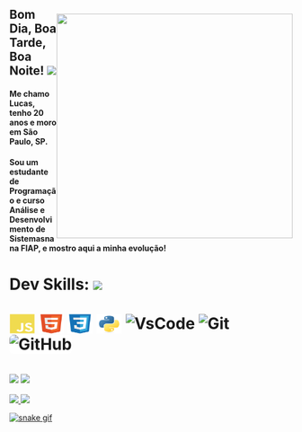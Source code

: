 <img style="margin-top: 40px;" align="right" width="420px" height="400px" src="https://media.discordapp.net/attachments/1114706913716871171/1119434005285175346/gif_programacao.gif?width=455&height=455">

## Bom Dia, Boa Tarde, Boa Noite! <img src="https://media.giphy.com/media/f9jQLaKJJl6dL0AmmZ/giphy.gif" width="30px">

#### Me chamo Lucas, tenho 20 anos e moro em São Paulo, SP.
#### Sou um estudante de Programação  e curso Análise e Desenvolvimento de Sistemasna na FIAP, e mostro aqui a minha evolução! 

##

<h1> Dev Skills: <img src="https://media.giphy.com/media/fvT2uzkzsSWmmkvl5g/giphy.gif" width="35px"> 
<div style="display: inline_block"><br>
  <img align="center" alt="Js" height="35" width="45" src="https://raw.githubusercontent.com/devicons/devicon/master/icons/javascript/javascript-plain.svg">
  <img align="center" alt="HTML" height="35" width="45" src="https://raw.githubusercontent.com/devicons/devicon/master/icons/html5/html5-original.svg">
  <img align="center" alt="CSS" height="35" width="45" src="https://raw.githubusercontent.com/devicons/devicon/master/icons/css3/css3-original.svg">
  <img align="center" alt="Python" height="35" width="45" src="https://raw.githubusercontent.com/devicons/devicon/master/icons/python/python-original.svg">
  <img align="center" alt="VsCode" height="35" width="45" src="https://cdn.jsdelivr.net/gh/devicons/devicon/icons/vscode/vscode-original-wordmark.svg">
  <img align="center" alt="Git" height="40" width="50" src="https://git-scm.com/images/logos/downloads/Git-Logo-White.svg">
  <img align="center" alt="GitHub" height="35" width="45" src="https://cdn.jsdelivr.net/gh/devicons/devicon/icons/github/github-original-wordmark.svg" style="background-color: white; border-radius: 7px;">
</div>
  
</h1>
<br>

<div> 
  <a href = "mailto:lucaspetroni2010@icloud.com"><img src="https://img.shields.io/badge/-iCloud Email-%23333?style=for-the-badge&logo=apple&logoColor=white" target="_blank"></a>
  <a href="https://www.linkedin.com/in/lucas-petroni-" target="_blank"><img src="https://img.shields.io/badge/LinkedIn-0077B5?style=for-the-badge&logo=linkedin&logoColor=white" target="_blank" ></a> 
</div>

<br>

<div>
  <a href="https://github.com/ruanJS](https://github.com/LucasPetroni">
  <img heigt="180em" width="42%" src="https://github-readme-stats.vercel.app/api?username=LucasPetroni&show_icons=true&theme=tokyonight"/>
  <img heigt="180em" width="32%" src="https://github-readme-stats.vercel.app/api/top-langs/?username=LucasPetroni&layout=compact&langs_count=16&theme=tokyonight"/>
</div>  

![snake gif](https://github.com/LucasPetroni/LucasPetroni/blob/output/github-contribution-grid-snake.svg)




